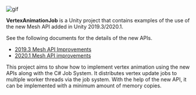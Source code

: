 ![gif](https://i.imgur.com/TI1mh24.gif)

**VertexAnimationJob** is a Unity project that contains examples of the use of
the new Mesh API added in Unity 2019.3/2020.1.

See the following documents for the details of the new APIs.

- [2019.3 Mesh API Improvements](https://drive.google.com/open?id=1I225X6jAxWN0cheDz_3gnhje3hWNMxTZq3FZQs5KqPc)
- [2020.1 Mesh API improvements](https://drive.google.com/open?id=1QC7NV7JQcvibeelORJvsaTReTyszllOlxdfEsaVL2oA)

This project aims to show how to implement vertex animation using the new APIs
along with the C# Job System. It distributes vertex update jobs to multiple
worker threads via the job system. With the help of the new API, it can be
implemented with a minimum amount of memory copies.
